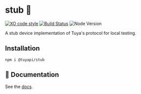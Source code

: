 # stub 🧪

[![XO code style](https://img.shields.io/badge/code_style-XO-5ed9c7.svg)](https://github.com/sindresorhus/xo)
[![Build Status](https://travis-ci.org/tuyapi/stub.svg?branch=master)](https://travis-ci.org/tuyapi/stub)
![Node Version](https://img.shields.io/badge/node-%3E=6-blue.svg)

A stub device implementation of Tuya's protocol for local testing.

## Installation

`npm i @tuyapi/stub`

## 📓 Documentation

See the [docs](https://tuyaapi.github.io/stub/index.html).

